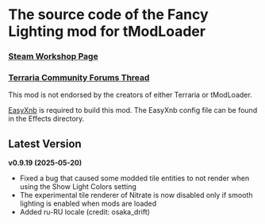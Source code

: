 ﻿# The source code of the Fancy Lighting mod for tModLoader

### [Steam Workshop Page](https://steamcommunity.com/sharedfiles/filedetails/?id=2822950837)
### [Terraria Community Forums Thread](https://forums.terraria.org/index.php?threads/fancy-lighting-mod.113067/)

This mod is not endorsed by the creators of either Terraria or tModLoader.

[EasyXnb](https://github.com/SuperAndyHero/EasyXnb) is required to build this mod. The EasyXnb config file can be found in the Effects directory.

## Latest Version

**v0.9.19 (2025-05-20)**
- Fixed a bug that caused some modded tile entities to not render when using the Show Light Colors setting
- The experimental tile renderer of Nitrate is now disabled only if smooth lighting is enabled when mods are loaded
- Added ru-RU locale (credit: osaka_drift)
